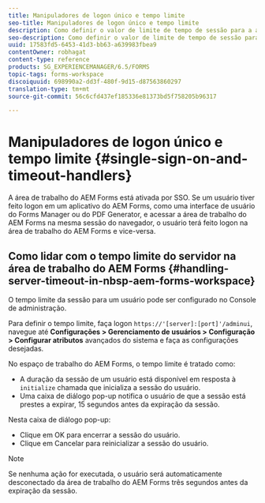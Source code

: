 ```yaml
---
title: Manipuladores de logon único e tempo limite
seo-title: Manipuladores de logon único e tempo limite
description: Como definir o valor de limite de tempo de sessão para a área de trabalho do AEM Forms.
seo-description: Como definir o valor de limite de tempo de sessão para a área de trabalho do AEM Forms.
uuid: 17583fd5-6453-41d3-bb63-a639983fbea9
contentOwner: robhagat
content-type: reference
products: SG_EXPERIENCEMANAGER/6.5/FORMS
topic-tags: forms-workspace
discoiquuid: 698990a2-dd3f-480f-9d15-d87563860297
translation-type: tm+mt
source-git-commit: 56c6cfd437ef185336e81373bd5f758205b96317

---
```



# Manipuladores de logon único e tempo limite {#single-sign-on-and-timeout-handlers}

A área de trabalho do AEM Forms está ativada por SSO. Se um usuário tiver feito logon em um aplicativo do AEM Forms, como uma interface de usuário do Forms Manager ou do PDF Generator, e acessar a área de trabalho do AEM Forms na mesma sessão do navegador, o usuário terá feito logon na área de trabalho do AEM Forms e vice-versa.

## Como lidar com o tempo limite do servidor na área de trabalho do AEM Forms {#handling-server-timeout-in-nbsp-aem-forms-workspace}

O tempo limite da sessão para um usuário pode ser configurado no Console de administração.

Para definir o tempo limite, faça logon `https://'[server]:[port]'/adminui`, navegue até **Configurações > Gerenciamento de usuários > Configuração > Configurar atributos** avançados do sistema e faça as configurações desejadas.

No espaço de trabalho do AEM Forms, o tempo limite é tratado como:

* A duração da sessão de um usuário está disponível em resposta à `initialize` chamada que inicializa a sessão do usuário.
* Uma caixa de diálogo pop-up notifica o usuário de que a sessão está prestes a expirar, 15 segundos antes da expiração da sessão.

Nesta caixa de diálogo pop-up:

* Clique em OK para encerrar a sessão do usuário.
* Clique em Cancelar para reinicializar a sessão do usuário.

>[!NOTE]
>
>Se nenhuma ação for executada, o usuário será automaticamente desconectado da área de trabalho do AEM Forms três segundos antes da expiração da sessão.
